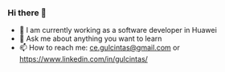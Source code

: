 ### Hi there 👋
- 🌱 I am currently working as a software developer in Huawei
- 💬 Ask me about anything you want to learn
- 📫 How to reach me: ce.gulcintas@gmail.com or https://www.linkedin.com/in/gulcintas/
